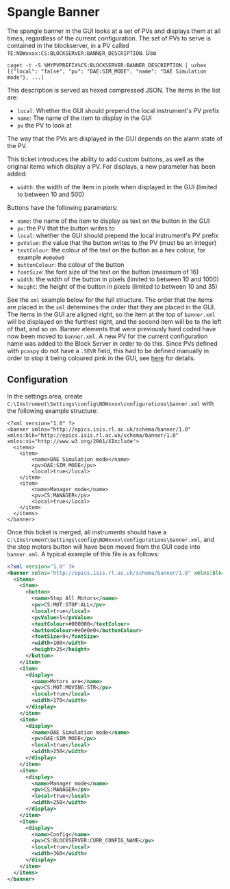 # Spangle Banner


The spangle banner in the GUI looks at a set of PVs and displays them at all times, regardless of the current configuration. The set of PVs to serve is contained in the blockserver, in a PV called `TE:NDWxxxx:CS:BLOCKSERVER:BANNER_DESCRIPTION`. Use 
```
caget -t -S %MYPVPREFIX%CS:BLOCKSERVER:BANNER_DESCRIPTION | uzhex
[{"local": "false", "pv": "DAE:SIM_MODE", "name": "DAE Simulation mode"}, ...]
```

This description is served as hexed compressed JSON. The items in the list are:
- `local`: Whether the GUI should prepend the local instrument's PV prefix
- `name`: The name of the item to display in the GUI
- `pv` the PV to look at

The way that the PVs are displayed in the GUI depends on the alarm state of the PV.

This ticket introduces the ability to add custom buttons, as well as the original items which display a PV. For displays, a new parameter has been added:
- `width`: the width of the item in pixels when displayed in the GUI (limited to between 10 and 500)

Buttons have the following parameters:
- `name`: the name of the item to display as text on the button in the GUI
- `pv`: the PV that the button writes to
- `local`: whether the GUI should prepend the local instrument's PV prefix
- `pvValue`: the value that the button writes to the PV (must be an integer)
- `textColour`: the colour of the text on the button as a hex colour, for example `#e0e0e0`
- `buttonColour`: the colour of the button
- `fontSize`: the font size of the text on the button (maximum of 16)
- `width`: the width of the button in pixels (limited to between 10 and 1000)
- `height`: the height of the button in  pixels (limited to between 10 and 35)

See the `xml` example below for the full structure. The order that the items are placed in the `xml` determines the order that they are placed in the GUI. The items in the GUI are aligned right, so the item at the top of `banner.xml` will be displayed on the furthest right, and the second item will be to the left of that, and so on.
Banner elements that were previously hard coded have now been moved to `banner.xml`. A new PV for the current configuration name was added to the Block Server in order to do this. Since PVs defined with `pcaspy` do not have a `.SEVR` field, this had to be defined manually in order to stop it being coloured pink in the GUI, see [here](https://github.com/ISISComputingGroup/ibex_developers_manual/wiki/BlockServer-Structure#channel-access) for details.

## Configuration

In the settings area, create `C:\Instrument\Settings\config\NDWxxxx\configurations\banner.xml` with the following example structure:

```
<?xml version="1.0" ?>
<banner xmlns="http://epics.isis.rl.ac.uk/schema/banner/1.0" xmlns:blk="http://epics.isis.rl.ac.uk/schema/banner/1.0" xmlns:xi="http://www.w3.org/2001/XInclude">
  <items>
    <item>
        <name>DAE Simulation mode</name>
        <pv>DAE:SIM_MODE</pv>
        <local>true</local>
    </item>
    <item>
        <name>Manager mode</name>
        <pv>CS:MANAGER</pv>
        <local>true</local>
    </item>
  </items>
</banner>
```

Once this ticket is merged, all instruments should have a `C:\Instrument\Settings\config\NDWxxxx\configurations\banner.xml`, and the stop motors button will have been moved from the GUI code into `banner.xml`. A typical example of this file is as follows:
```xml
<?xml version="1.0" ?>
<banner xmlns="http://epics.isis.rl.ac.uk/schema/banner/1.0" xmlns:blk="http://epics.isis.rl.ac.uk/schema/banner/1.0" xmlns:xi="http://www.w3.org/2001/XInclude">
  <items>
    <item>
      <button>
        <name>Stop All Motors</name>
        <pv>CS:MOT:STOP:ALL</pv>
        <local>true</local>
        <pvValue>1</pvValue>
        <textColour>#000000</textColour>
        <buttonColour>#e0e0e0</buttonColour>
        <fontSize>9</fontSize>
        <width>100</width>
        <height>25</height>
      </button>
    </item>
    <item>
      <display>
        <name>Motors are</name>
        <pv>CS:MOT:MOVING:STR</pv>
        <local>true</local>
        <width>170</width>
      </display>
    </item>
    <item>
      <display>
        <name>DAE Simulation mode</name>
        <pv>DAE:SIM_MODE</pv>
        <local>true</local>
        <width>250</width>
      </display>
    </item>
    <item>
      <display>
        <name>Manager mode</name>
        <pv>CS:MANAGER</pv>
        <local>true</local>
        <width>250</width>
      </display>
    </item>
    <item>
      <display>
        <name>Config</name>
        <pv>CS:BLOCKSERVER:CURR_CONFIG_NAME</pv>
        <local>true</local>
        <width>360</width>
      </display>
    </item>
  </items>
</banner>
```